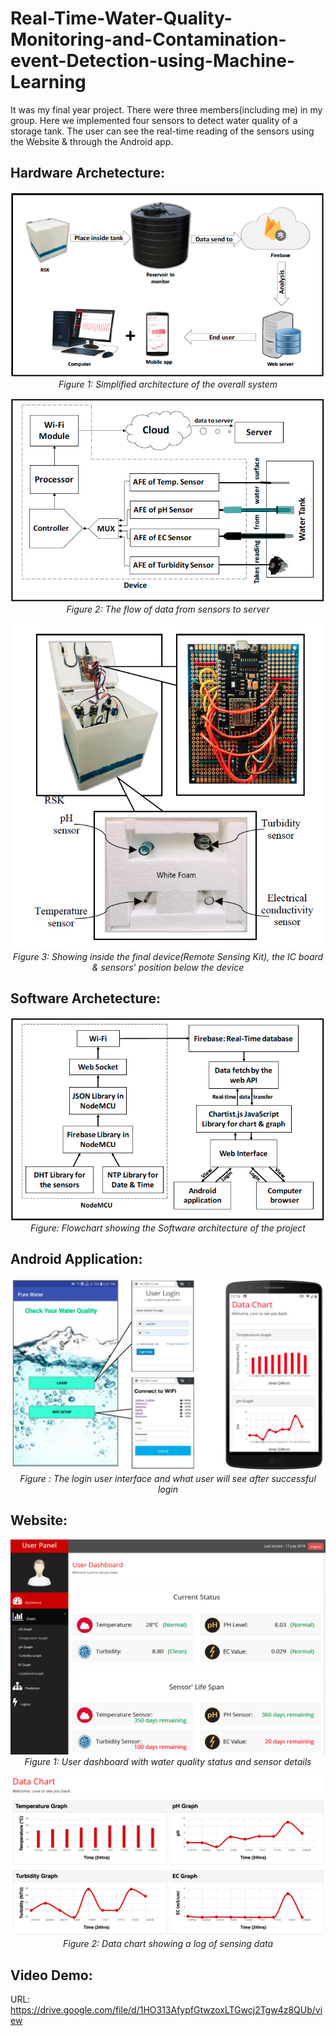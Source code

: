 # Real-Time-Water-Quality-Monitoring-and-Contamination-event-Detection-using-Machine-Learning
It was my final year project. 
There were three members(including me) in my group. Here we implemented four sensors to detect water quality of a storage tank. The user can see the real-time reading of the sensors using the Website &amp; through the Android app.  

## Hardware Archetecture:
<p align="center"><img src="project_imgs/figure_1.png">
<br><i>Figure 1: Simplified architecture of the overall system</i>
</p>
<p align="center"><img src="project_imgs/figure_2.png">
  <br><i>Figure 2: The flow of data from sensors to server</i>
</p>
<p align="center"><img src="project_imgs/figure_4.png">
  <br><i>Figure 3: Showing inside the final device(Remote Sensing Kit), the IC board & sensors’ position below the device</i>
</p>


## Software Archetecture:
<p align="center"><img src="project_imgs/figure_3.png">
  <br><i>Figure: Flowchart showing the Software architecture of the project</i>
</p>


## Android Application:
<p align="center"><img src="project_imgs/android_app_(UI).jpg">
<br><i>Figure : The login user interface and what user will see after successful login</i>
</p>

## Website:
<p align="center"><img src="project_imgs/web.png">
<br><i>Figure 1: User dashboard with water quality status and sensor details</i>
</p>

<p align="center"><img src="project_imgs/web2.png">
<br><i>Figure 2: Data chart showing a log of sensing data</i>
</p>

## Video Demo: 
URL: https://drive.google.com/file/d/1HO313AfypfGtwzoxLTGwcj2Tgw4z8QUb/view

